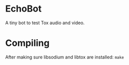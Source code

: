 # EchoBot

A tiny bot to test Tox audio and video.  

# Compiling

After making sure libsodium and libtox are installed:
``make``
